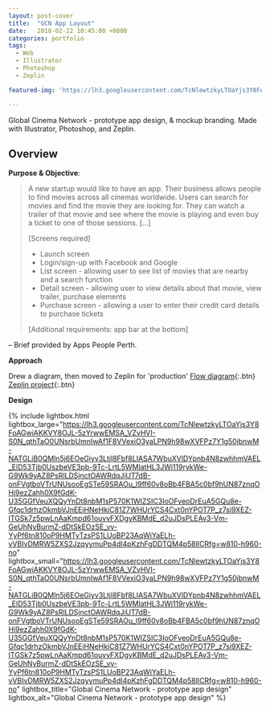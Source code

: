 ```yaml
---
layout: post-cover
title:  "GCN App Layout"
date:   2018-02-22 10:45:00 +0800
categories: portfolio
tags:
  - Web
  - Illustrator
  - Photoshop
  - Zeplin

featured-img: 'https://lh3.googleusercontent.com/TcNlewtzkyLTOaYjs3Y8FoAGwiAKKVY8OJL-5zYrwwEMSA_VZvHVI-S0N_qthTaO0UNsrbUmnIwAf1F8VVexiO3yaLPN9h98wXVFPz7Y1g50jbnwM-NATGLiB0QMln5j6EOeGiyv3Ltjl8Fbf8LIASA7WbuXVlDYpnb4N8zwhhmVAEL_ElD53Tjb0UszbeVE3pb-9Tc-LrtL5WMlatHL3JWi119rykWe-G9Wk9yAZ8PsRlLDSjnctOAWRdqJiUT7dB-onFVgtboVTrUNUsooEgSTe59SRAOu_l9ff60v8oBb4FBA5c0bf9hUN87znqOHi9ezZahh0X9fGdK-U35GGfVeuXQQyYnDt8nbM1sP570K1WIZSIC3IoOFveoDrEuA5GQu8e-Gfqc1drhzOkmbVJnEEiHNeHkiC81Z7WHUrYCS4Cxt0nYPOT7P_z7si9XEZ-ITGSk7z5pwLnAaKmpd61ouvvFXDgyKBMdE_d2uJDsPLEAv3-Vm-GeUhNyBurmZ-dDtSkEOzSE_vv-YyPf6tn810oP9HMTyTzsPS1LUoBP23AqWiYaELh-vVBIvDMRW5ZXS2JzqyymuPp4dI4pKzhFgDDTQM4p58lICRfg=w810-h960-no'

---
```


Global Cinema Network - prototype app design, &amp; mockup branding. Made with Illustrator, Photoshop, and Zeplin.

## Overview

**Purpose & Objective**:

> A new startup would like to have an app. Their business allows people to find movies across all cinemas worldwide. Users can search for movies and find the movie they are looking for. They can watch a trailer of that movie and see where the movie is playing and even buy a ticket to one of those sessions. [...]
>
> [Screens required]
> - Launch screen
> - Login/sign-up with Facebook and Google
> - List screen - allowing user to see list of movies that are nearby and a search function
> - Detail screen - allowing user to view details about that movie, view trailer, purchase elements
> - Purchase screen - allowing a user to enter their credit card details to purchase tickets
>
> [Additional requirements: app bar at the bottom]

&ndash; Brief provided by Apps People Perth.

**Approach**

Drew a diagram, then moved to Zeplin for 'production'
[Flow diagram](https://www.draw.io/#G1LNINV-Y00JShjcT1Qas5DQEPL_u5fVp0){:.btn} [Zeplin project](https://zpl.io/V0ZydLm){:.btn}


**Design**

{% include lightbox.html lightbox_large="https://lh3.googleusercontent.com/TcNlewtzkyLTOaYjs3Y8FoAGwiAKKVY8OJL-5zYrwwEMSA_VZvHVI-S0N_qthTaO0UNsrbUmnIwAf1F8VVexiO3yaLPN9h98wXVFPz7Y1g50jbnwM-NATGLiB0QMln5j6EOeGiyv3Ltjl8Fbf8LIASA7WbuXVlDYpnb4N8zwhhmVAEL_ElD53Tjb0UszbeVE3pb-9Tc-LrtL5WMlatHL3JWi119rykWe-G9Wk9yAZ8PsRlLDSjnctOAWRdqJiUT7dB-onFVgtboVTrUNUsooEgSTe59SRAOu_l9ff60v8oBb4FBA5c0bf9hUN87znqOHi9ezZahh0X9fGdK-U35GGfVeuXQQyYnDt8nbM1sP570K1WIZSIC3IoOFveoDrEuA5GQu8e-Gfqc1drhzOkmbVJnEEiHNeHkiC81Z7WHUrYCS4Cxt0nYPOT7P_z7si9XEZ-ITGSk7z5pwLnAaKmpd61ouvvFXDgyKBMdE_d2uJDsPLEAv3-Vm-GeUhNyBurmZ-dDtSkEOzSE_vv-YyPf6tn810oP9HMTyTzsPS1LUoBP23AqWiYaELh-vVBIvDMRW5ZXS2JzqyymuPp4dI4pKzhFgDDTQM4p58lICRfg=w810-h960-no" lightbox_small="https://lh3.googleusercontent.com/TcNlewtzkyLTOaYjs3Y8FoAGwiAKKVY8OJL-5zYrwwEMSA_VZvHVI-S0N_qthTaO0UNsrbUmnIwAf1F8VVexiO3yaLPN9h98wXVFPz7Y1g50jbnwM-NATGLiB0QMln5j6EOeGiyv3Ltjl8Fbf8LIASA7WbuXVlDYpnb4N8zwhhmVAEL_ElD53Tjb0UszbeVE3pb-9Tc-LrtL5WMlatHL3JWi119rykWe-G9Wk9yAZ8PsRlLDSjnctOAWRdqJiUT7dB-onFVgtboVTrUNUsooEgSTe59SRAOu_l9ff60v8oBb4FBA5c0bf9hUN87znqOHi9ezZahh0X9fGdK-U35GGfVeuXQQyYnDt8nbM1sP570K1WIZSIC3IoOFveoDrEuA5GQu8e-Gfqc1drhzOkmbVJnEEiHNeHkiC81Z7WHUrYCS4Cxt0nYPOT7P_z7si9XEZ-ITGSk7z5pwLnAaKmpd61ouvvFXDgyKBMdE_d2uJDsPLEAv3-Vm-GeUhNyBurmZ-dDtSkEOzSE_vv-YyPf6tn810oP9HMTyTzsPS1LUoBP23AqWiYaELh-vVBIvDMRW5ZXS2JzqyymuPp4dI4pKzhFgDDTQM4p58lICRfg=w810-h960-no" lightbox_title="Global Cinema Network - prototype app design" lightbox_alt="Global Cinema Network - prototype app design" %}